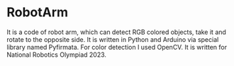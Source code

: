 # RobotArm
It is a code of robot arm, which can detect RGB colored objects, take it and rotate to the opposite side. It is written in Python and Arduino via special library named Pyfirmata. For color detection I used OpenCV. It is written for National Robotics Olympiad 2023.
